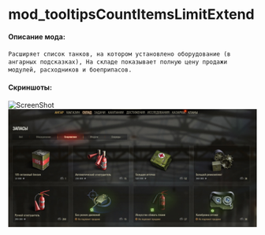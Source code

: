 # mod_tooltipsCountItemsLimitExtend
#### Описание мода:
    Расширяет список танков, на котором установлено оборудование (в ангарных подсказках), На складе показывает полную цену продажи модулей, расходников и боеприпасов.

#### Скриншоты:
![ScreenShot](./screen.jpg)
![ScreenShot](./screen1.jpg)
